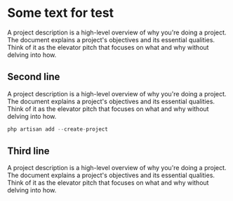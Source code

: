 Some text for test
==================

A project description is a high-level overview of why you're doing a project. The document explains a project's objectives and its essential qualities. Think of it as the elevator pitch that focuses on what and why without delving into how.

Second line
------------

A project description is a high-level overview of why you're doing a project. The document explains a project's objectives and its essential qualities. Think of it as the elevator pitch that focuses on what and why without delving into how.

```php
php artisan add --create-project
```

Third line
-----------

A project description is a high-level overview of why you're doing a project. The document explains a project's objectives and its essential qualities. Think of it as the elevator pitch that focuses on what and why without delving into how.